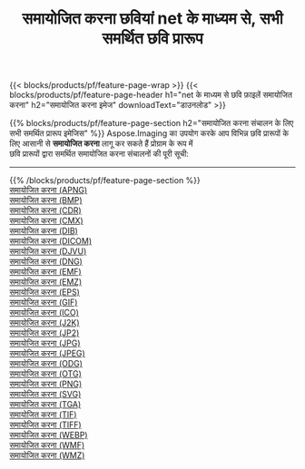 ﻿---
title: समायोजित करना छवियां net के माध्यम से, सभी समर्थित छवि प्रारूप 
weight: 3920
url: /hi/net/adjust 
lang: hi
langdirlevel: 2
locales: zh-hans,ja,it,ru,de,es,fr,nl,id,lt,pl,pt,vi,tr,ko,zh-hant,ar,hi,th,sv,cs,uk,he
description: Aspose.Imaging का उपयोग करके आप net के माध्यम से आसानी से समायोजित करना चित्र बना सकते हैं
---

{{< blocks/products/pf/feature-page-wrap >}}
{{< blocks/products/pf/feature-page-header h1="net के माध्यम से छवि फ़ाइलें समायोजित करना" h2="समायोजित करना इमेज" downloadText="डाउनलोड" >}}


{{% blocks/products/pf/feature-page-section  h2="समायोजित करना संचालन के लिए सभी समर्थित प्रारूप इमेजिस" %}}
Aspose.Imaging का उपयोग करके आप विभिन्न छवि प्रारूपों के लिए आसानी से **समायोजित करना** लागू कर सकते हैं प्रोग्राम के रूप में
<br/>
छवि प्रारूपों द्वारा समर्थित समायोजित करना संचालनों की पूरी सूची:
<hr/>
{{% /blocks/products/pf/feature-page-section %}}
<div class="container-fluid productfamilypage bg-gray">
    <div class="convertypes bg-gray agp-content section">
        <div class="container">
		<div class="row other-converters">
		    <div class='col-md-2 other-converter remove-lp remove-rp'><a href="/imaging/hi/net/adjust/apng" >समायोजित करना (APNG)</a></div><div class='col-md-2 other-converter remove-lp remove-rp'><a href="/imaging/hi/net/adjust/bmp" >समायोजित करना (BMP)</a></div><div class='col-md-2 other-converter remove-lp remove-rp'><a href="/imaging/hi/net/adjust/cdr" >समायोजित करना (CDR)</a></div><div class='col-md-2 other-converter remove-lp remove-rp'><a href="/imaging/hi/net/adjust/cmx" >समायोजित करना (CMX)</a></div><div class='col-md-2 other-converter remove-lp remove-rp'><a href="/imaging/hi/net/adjust/dib" >समायोजित करना (DIB)</a></div><div class='col-md-2 other-converter remove-lp remove-rp'><a href="/imaging/hi/net/adjust/dicom" >समायोजित करना (DICOM)</a></div><div class='col-md-2 other-converter remove-lp remove-rp'><a href="/imaging/hi/net/adjust/djvu" >समायोजित करना (DJVU)</a></div><div class='col-md-2 other-converter remove-lp remove-rp'><a href="/imaging/hi/net/adjust/dng" >समायोजित करना (DNG)</a></div><div class='col-md-2 other-converter remove-lp remove-rp'><a href="/imaging/hi/net/adjust/emf" >समायोजित करना (EMF)</a></div><div class='col-md-2 other-converter remove-lp remove-rp'><a href="/imaging/hi/net/adjust/emz" >समायोजित करना (EMZ)</a></div><div class='col-md-2 other-converter remove-lp remove-rp'><a href="/imaging/hi/net/adjust/eps" >समायोजित करना (EPS)</a></div><div class='col-md-2 other-converter remove-lp remove-rp'><a href="/imaging/hi/net/adjust/gif" >समायोजित करना (GIF)</a></div><div class='col-md-2 other-converter remove-lp remove-rp'><a href="/imaging/hi/net/adjust/ico" >समायोजित करना (ICO)</a></div><div class='col-md-2 other-converter remove-lp remove-rp'><a href="/imaging/hi/net/adjust/j2k" >समायोजित करना (J2K)</a></div><div class='col-md-2 other-converter remove-lp remove-rp'><a href="/imaging/hi/net/adjust/jp2" >समायोजित करना (JP2)</a></div><div class='col-md-2 other-converter remove-lp remove-rp'><a href="/imaging/hi/net/adjust/jpg" >समायोजित करना (JPG)</a></div><div class='col-md-2 other-converter remove-lp remove-rp'><a href="/imaging/hi/net/adjust/jpeg" >समायोजित करना (JPEG)</a></div><div class='col-md-2 other-converter remove-lp remove-rp'><a href="/imaging/hi/net/adjust/odg" >समायोजित करना (ODG)</a></div><div class='col-md-2 other-converter remove-lp remove-rp'><a href="/imaging/hi/net/adjust/otg" >समायोजित करना (OTG)</a></div><div class='col-md-2 other-converter remove-lp remove-rp'><a href="/imaging/hi/net/adjust/png" >समायोजित करना (PNG)</a></div><div class='col-md-2 other-converter remove-lp remove-rp'><a href="/imaging/hi/net/adjust/svg" >समायोजित करना (SVG)</a></div><div class='col-md-2 other-converter remove-lp remove-rp'><a href="/imaging/hi/net/adjust/tga" >समायोजित करना (TGA)</a></div><div class='col-md-2 other-converter remove-lp remove-rp'><a href="/imaging/hi/net/adjust/tif" >समायोजित करना (TIF)</a></div><div class='col-md-2 other-converter remove-lp remove-rp'><a href="/imaging/hi/net/adjust/tiff" >समायोजित करना (TIFF)</a></div><div class='col-md-2 other-converter remove-lp remove-rp'><a href="/imaging/hi/net/adjust/webp" >समायोजित करना (WEBP)</a></div><div class='col-md-2 other-converter remove-lp remove-rp'><a href="/imaging/hi/net/adjust/wmf" >समायोजित करना (WMF)</a></div><div class='col-md-2 other-converter remove-lp remove-rp'><a href="/imaging/hi/net/adjust/wmz" >समायोजित करना (WMZ)</a></div>
                </div>
        </div>
    </div>
</div>
<br/>


